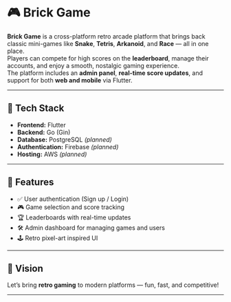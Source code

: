 # 🎮 Brick Game

**Brick Game** is a cross-platform retro arcade platform that brings back classic mini-games like **Snake**, **Tetris**, **Arkanoid**, and **Race** — all in one place.  
Players can compete for high scores on the **leaderboard**, manage their accounts, and enjoy a smooth, nostalgic gaming experience.  
The platform includes an **admin panel**, **real-time score updates**, and support for both **web and mobile** via Flutter.

---

## 🔧 Tech Stack

- **Frontend:** Flutter  
- **Backend:** Go (Gin)  
- **Database:** PostgreSQL *(planned)*  
- **Authentication:** Firebase *(planned)*  
- **Hosting:** AWS *(planned)*

---

## 📌 Features

- ✅ User authentication (Sign up / Login)  
- 🎮 Game selection and score tracking  
- 🏆 Leaderboards with real-time updates  
- 🛠️ Admin dashboard for managing games and users  
- 🕹️ Retro pixel-art inspired UI

---

## 🚀 Vision

Let’s bring **retro gaming** to modern platforms — fun, fast, and competitive!

---
